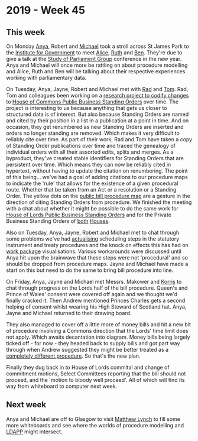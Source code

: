 # 2019 - Week 45

## This week

On Monday [Anya](https://twitter.com/bitten_), Robert and [Michael](https://twitter.com/fantasticlife) took a stroll across St James Park to the [Institute for Government](https://www.instituteforgovernment.org.uk) to meet [Alice](https://twitter.com/aliceolilly), [Ruth](https://twitter.com/ruth_dixon) and [Ben](https://twitter.com/benworthy1). They're due to give a talk at the [Study of Parliament Group](http://www.studyofparliament.org.uk/) conference in the new year. Anya and Michael will once more be rattling on about procedure modelling and Alice, Ruth and Ben will be talking about their respective experiences working with parliamentary data.

On Tuesday, Anya, Jayne, Robert and Michael met with [Rad](https://radoslawzubek.com/) and [Tom](https://twitter.com/tomgfleming). Rad, Tom and colleagues been working on a [research project to codify changes](https://blogs.lse.ac.uk/politicsandpolicy/uk-parlrules-dataset/) to [House of Commons Public Business Standing Orders](https://www.parliament.uk/business/publications/commons/standing-orders-public11/) over time. The project is interesting to us because anything that gets us closer to structured data is of interest. But also because Standing Orders are named and cited by their position in a list in a publication at a point in time. And on occasion, they get renumbered as new Standing Orders are inserted and orders no longer standing are removed. Which makes it very difficult to reliably cite over time. As part of their work, Rad and Tom have taken a copy of Standing Order publications over time and traced the genealogy of individual orders with all their assorted edits, splits and merges. As a byproduct, they've created stable identifiers for Standing Orders that are persistent over time. Which means they can now be reliably cited in hypertext, without having to update the citation on renumbering. The point of this being... we've had a goal of adding citations to our procedure maps to indicate the 'rule' that allows for the existence of a given procedural route. Whether that be taken from an Act or a resolution or a Standing Order. The yellow dots on the [public bill procedure map](https://ukparliament.github.io/ontologies/procedure/flowcharts/bills/public-bill.pdf) are a gesture in the direction of citing Standing Orders from procedure. We finished the meeting with a chat about whether it might be possible to do the same work for [House of Lords Public Business Standing Orders](https://www.parliament.uk/business/publications/house-of-lords-publications/rules-and-guides-for-business/the-standing-orders-of-the-house-of-lords-relating-to-public-business/) and for the Private Business Standing Orders of [both](https://www.parliament.uk/business/publications/commons/sessional-orders-private1/) [Houses](https://www.parliament.uk/business/publications/house-of-lords-publications/rules-and-guides-for-business/the-standing-orders-of-the-house-of-lords-relating-to-private-business/).

Also on Tuesday, Anya, Jayne, Robert and Michael met to chat through some problems we've had [actualising](https://ukparliament.github.io/ontologies/procedure/procedure-ontology.html#d4e358) scheduling steps in the statutory instrument and treaty procedures and the knock on effects this has had on [work package](https://ukparliament.github.io/ontologies/procedure/procedure-ontology.html#d4e259) visualisations. Various workarounds were discussed until Anya hit upon the brainwave that these steps were not 'procedural' and so should be dropped from procedure maps. Jayne and Michael have made a start on this but need to do the same to bring bill procedure into line.

On Friday, Anya, Jayne and Michael met Messrs. Makower and [Korris](https://twitter.com/MattKorris) to chat through progress on the Lords half of the bill procedure. Queen's and Prince of Wales' consent were covered off again and we thought we'd finally cracked it. Then Andrew mentioned Princes Charles gets a second helping of consent whilst wearing his High Steward of Scotland hat. Anya, Jayne and Michael returned to their drawing board. 

They also managed to cover off a little more of money bills and hit a new bit of procedure involving a Commons direction that the Lords' time limit does not apply. Which awaits decantation into diagram. Money bills being largely ticked off - for now - they headed back to supply bills and got part way through when Andrew suggested they might be better treated as a [completely different procedure](https://trello.com/c/BPBnX1wg/49-entirely-separate-model-for-supply-bills). So that's the new plan.

Finally they dug back in to House of Lords commital and change of commitment motions, Select Committees reporting that the bill should not proceed, and the 'motion to bloody well proceed'. All of which will find its way from whiteboard to computer next week.

## Next week

Anya and Michael are off to Glasgow to visit [Matthew Lynch](https://twitter.com/metju_betju) to fill some more whiteboards and see where the worlds of procedure modelling and [LDAPP](http://www.legislation.gov.uk/projects/drafting-tool) might intersect.